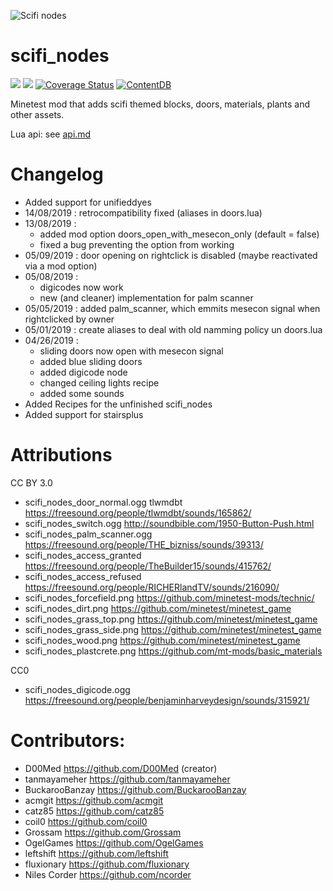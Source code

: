 ![Scifi nodes](screenshot.png)

# scifi_nodes

![](https://github.com/D00Med/scifi_nodes/workflows/luacheck/badge.svg)
![](https://github.com/D00Med/scifi_nodes/workflows/test/badge.svg)
[![Coverage Status](https://coveralls.io/repos/github/D00Med/scifi_nodes/badge.svg?branch=master)](https://coveralls.io/github/D00Med/scifi_nodes?branch=master)
[![ContentDB](https://content.minetest.net/packages/D00Med/scifi_nodes/shields/downloads/)](https://content.minetest.net/packages/D00Med/scifi_nodes/)

Minetest mod that adds scifi themed blocks, doors, materials, plants and other assets.

Lua api: see [api.md](./api.md)

# Changelog

* Added support for unifieddyes
* 14/08/2019 : retrocompatibility fixed (aliases in doors.lua)
* 13/08/2019 :
  * added mod option doors_open_with_mesecon_only (default = false)
  * fixed a bug preventing the option from working
* 05/09/2019 : door opening on rightclick is disabled (maybe reactivated via a mod option)
* 05/08/2019 :
  * digicodes now work
  * new (and cleaner) implementation for palm scanner
* 05/05/2019 : added palm_scanner, which emmits mesecon signal when rightclicked by owner
* 05/01/2019 : create aliases to deal with old namming policy un doors.lua
* 04/26/2019 :
  * sliding doors now open with mesecon signal
  * added blue sliding doors
  * added digicode node
  * changed ceiling lights recipe
  * added some sounds
* Added Recipes for the unfinished scifi_nodes
* Added support for stairsplus

# Attributions

CC BY 3.0
* scifi_nodes_door_normal.ogg tlwmdbt https://freesound.org/people/tlwmdbt/sounds/165862/
* scifi_nodes_switch.ogg http://soundbible.com/1950-Button-Push.html
* scifi_nodes_palm_scanner.ogg https://freesound.org/people/THE_bizniss/sounds/39313/
* scifi_nodes_access_granted https://freesound.org/people/TheBuilder15/sounds/415762/
* scifi_nodes_access_refused https://freesound.org/people/RICHERlandTV/sounds/216090/
* scifi_nodes_forcefield.png https://github.com/minetest-mods/technic/
* scifi_nodes_dirt.png https://github.com/minetest/minetest_game
* scifi_nodes_grass_top.png https://github.com/minetest/minetest_game
* scifi_nodes_grass_side.png https://github.com/minetest/minetest_game
* scifi_nodes_wood.png https://github.com/minetest/minetest_game
* scifi_nodes_plastcrete.png https://github.com/mt-mods/basic_materials

CC0
* scifi_nodes_digicode.ogg https://freesound.org/people/benjaminharveydesign/sounds/315921/


# Contributors:

* D00Med https://github.com/D00Med (creator)
* tanmayameher https://github.com/tanmayameher
* BuckarooBanzay https://github.com/BuckarooBanzay
* acmgit https://github.com/acmgit
* catz85 https://github.com/catz85
* coil0 https://github.com/coil0
* Grossam https://github.com/Grossam
* OgelGames https://github.com/OgelGames
* leftshift https://github.com/leftshift
* fluxionary https://github.com/fluxionary
* Niles Corder https://github.com/ncorder
